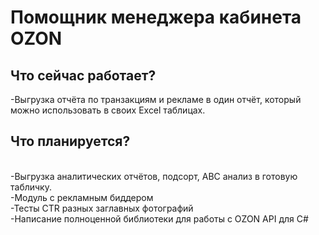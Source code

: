 <h1>Помощник менеджера кабинета OZON</h1>

<h2>Что сейчас работает?</h2>
-Выгрузка отчёта по транзакциям и рекламе в один отчёт, который можно использовать в своих Excel таблицах.
<h2>Что планируется?</h2>
<br>-Выгрузка аналитических отчётов, подсорт, ABC анализ в готовую табличку.
<br>-Модуль с рекламным биддером
<br>-Тесты CTR разных заглавных фотографий
<br>-Написание полноценной библиотеки для работы с OZON API для C#
